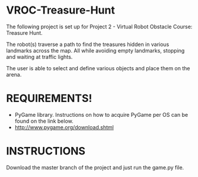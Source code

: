 VROC-Treasure-Hunt
==================
The following project is set up for Project 2 - Virtual Robot Obstacle Course: Treasure Hunt.

The robot(s) traverse a path to find the treasures hidden in various landmarks across the map.
All while avoiding empty landmarks, stopping and waiting at traffic lights.

The user is able to select and define various objects and place them on the arena.

# REQUIREMENTS! #
- PyGame library. Instructions on how to acquire PyGame per OS can be found on the link below.
- http://www.pygame.org/download.shtml

# INSTRUCTIONS #
Download the master branch of the project and just run the game.py file.

